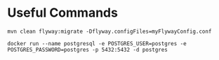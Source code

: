 # Useful Commands
``mvn clean flyway:migrate -Dflyway.configFiles=myFlywayConfig.conf``

``docker run --name postgresql -e POSTGRES_USER=postgres -e POSTGRES_PASSWORD=postgres -p 5432:5432 -d postgres``